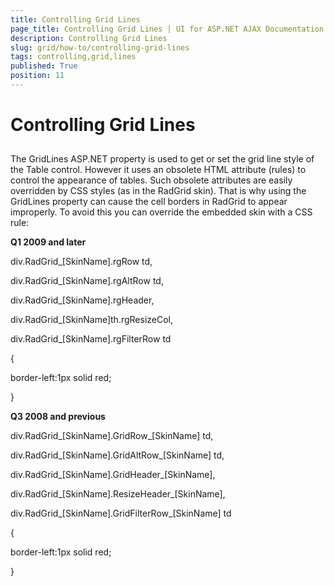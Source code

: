 ```yaml
---
title: Controlling Grid Lines
page_title: Controlling Grid Lines | UI for ASP.NET AJAX Documentation
description: Controlling Grid Lines
slug: grid/how-to/controlling-grid-lines
tags: controlling,grid,lines
published: True
position: 11
---
```


# Controlling Grid Lines



## 

The GridLines ASP.NET property is used to get or set the grid line style of the Table control. However it uses an obsolete HTML attribute (rules) to control the appearance of tables. Such obsolete attributes are easily overridden by CSS styles (as in the RadGrid skin). That is why using the GridLines property can cause the cell borders in RadGrid to appear improperly. To avoid this you can override the embedded skin with a CSS rule:

__Q1 2009 and later__

div.RadGrid_[SkinName].rgRow td,

div.RadGrid_[SkinName].rgAltRow td,

div.RadGrid_[SkinName].rgHeader,

div.RadGrid_[SkinName]th.rgResizeCol,

div.RadGrid_[SkinName].rgFilterRow td

{

border-left:1px solid red;

}

__Q3 2008 and previous__

div.RadGrid_[SkinName].GridRow_[SkinName] td,

div.RadGrid_[SkinName].GridAltRow_[SkinName] td,

div.RadGrid_[SkinName].GridHeader_[SkinName],

div.RadGrid_[SkinName].ResizeHeader_[SkinName],

div.RadGrid_[SkinName].GridFilterRow_[SkinName] td

{

border-left:1px solid red;

}
